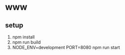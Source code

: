 # www


## setup

  1. npm install
  2. npm run build
  3. NODE_ENV=development PORT=8080 npm run start
